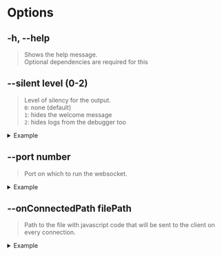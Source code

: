 # Options

## -h, --help
> Shows the help message. <br/>
> Optional dependencies are required for this

## --silent __level__ (0-2)
> Level of silency for the output. <br/>
> `0`: none (default) <br/>
> `1`: hides the welcome message <br/>
> `2`: hides logs from the debugger too <br/>
<details> 

<summary> Example </summary>

`node . --silent=1`

</details>

## --port __number__
> Port on which to run the websocket.
<details> 

<summary> Example </summary>

`node . --port=6969`

</details>

## --onConnectedPath __filePath__
> Path to the file with javascript code that will be sent to the client on every connection.
<details> 

<summary> Example </summary>

`node . --onConnectedPath="~/test.js"`<br/>
```js
// ~/test.js
console.log("hai")
```

</details>
